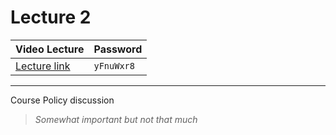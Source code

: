 # Lecture 2

| Video Lecture | Password |
|--|--|
| [Lecture link](https://nirmauni.webex.com/nirmauni/ldr.php?RCID=2538d907d52643e3af8f4bd9831d84f2) | `yFnuWxr8` |
---

 Course Policy discussion
 > *Somewhat important but not that much*